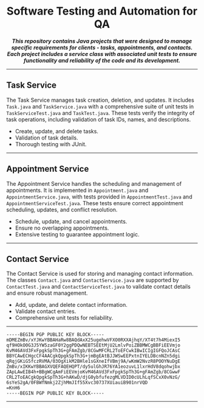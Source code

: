 <!-- ****************************************************************************************
 * Title: ContactTest Readme        |********************************************************
 * Developed by: Ryan Hatch         |********************************************************
 * Date: June 2nd 2024              |********************************************************
 * Last Updated: June 11th 2024     |********************************************************
 * Version: 1.1.1                   |********************************************************
 * ******************************************************************************************
 * <><><><><><><><><><><><><><><><><><><><><><><><><><><><><><><><><><><><><><><><><><><><><>
 * <><><><><><><><><><><><><><><><><><><><><><><><><><><><><><><><><><><><><><><><><><><><-->

# <center>Software Testing and Automation for QA</center>

<center>
    <strong><i>This repository contains Java projects that were designed to manage specific requirements for clients - tasks, appointments, and contacts. Each project includes a service class with associated unit tests to ensure functionality and reliability of the code and its development.</i></strong>
</center>

<hr>

## Task Service

The Task Service manages task creation, deletion, and updates. It includes `Task.java` and `TaskService.java` with a comprehensive suite of unit tests in `TaskServiceTest.java` and `TaskTest.java`. These tests verify the integrity of task operations, including validation of task IDs, names, and descriptions.

- Create, update, and delete tasks.
- Validation of task details.
- Thorough testing with JUnit.

<hr>

## Appointment Service

The Appointment Service handles the scheduling and management of appointments. It is implemented in `Appointment.java` and `AppointmentService.java`, with tests provided in `AppointmentTest.java` and `AppointmentServiceTest.java`. These tests ensure correct appointment scheduling, updates, and conflict resolution.

- Schedule, update, and cancel appointments.
- Ensure no overlapping appointments.
- Extensive testing to guarantee appointment logic.

<hr>

## Contact Service

The Contact Service is used for storing and managing contact information. The classes `Contact.java` and `ContactService.java` are supported by `ContactTest.java` and `ContactServiceTest.java` to validate contact details and ensure robust management.

- Add, update, and delete contact information.
- Validate contact entries.
- Comprehensive unit tests for reliability.

<hr>
<code>-----BEGIN PGP PUBLIC KEY BLOCK-----</code>
<code>
mDMEZmBv/xYJKwYBBAHaRw8BAQdAxX25ugehwVFXO0RXXAjhqY/XT4t7h4MiexI5
qf9HOkO0G3J5YW5zaGF0Y2ggPDQwNEBTSEEtMjU2LmlvPoiZBBMWCgBBFiEEVmjo
KvM46AVd3FxFpgkSpTh3G+gFAmZgb/8CGwMFCRL2ToEFCwkIBwICIgIGFQoJCAsC
BBYCAwECHgcCF4AACgkQpgkSpTh3G+jmBgEAtBJJWSwEEPxtnIYELDBcnNZn5dgi
qRqjGKiG5fczRVMA/03OgXikM2BHle1sGXneIfVBmj9A/wKmW2NvzR8POOYNuDgE
ZmBv/xIKKwYBBAGXVQEFAQEHQPT/dy5ulGhJR76YA1eozuvL1lxrHdV8dqohwjbx
ZApLAwEIB4h+BBgWCgAmFiEEVmjoKvM46AVd3FxFpgkSpTh3G+gFAmZgb/8CGwwF
CRL2ToEACgkQpgkSpTh3G+hAKwD/djG0ybfufezgMLVDID0cULhLqfSCxX0vNzG/
6sYeS2gA/0FBWfNmkj2ZjhMmJIf55Xvc30737XUiauiB901nrVQD
=KnH6
</code>
<code>-----BEGIN PGP PUBLIC KEY BLOCK-----</code>
<hr>